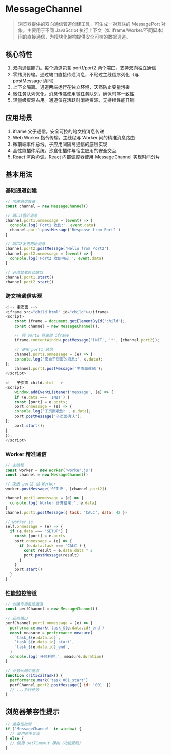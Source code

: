 # MessageChannel

> 浏览器提供的双向通信管道创建工具，可生成一对互联的 MessagePort 对象。主要用于不同 JavaScript 执行上下文（如
> iframe/Worker/不同脚本）间的直接通信，为模块化架构提供安全可控的数据通道。

## 核心特性

1. 双向通信能力。每个通道包含 port1/port2 两个端口，支持双向独立通信
2. 零拷贝传输。通过端口直接传递消息，不经过主线程序列化（与 postMessage 协同）
3. 上下文隔离。通道两端运行在独立环境，天然防止变量污染
4. 微任务队列优化。消息传递使用微任务队列，确保时序一致性
5. 轻量级资源占用。通道仅在活跃时消耗资源，无持续性能开销

## 应用场景

1. iframe 父子通信。安全可控的跨文档消息传递
2. Web Worker 指令传输。主线程与 Worker 间的精准消息路由
3. 微前端事件总线。子应用间隔离通信的底层实现
4. 高性能插件系统。沙盒化插件与宿主应用的安全交互
5. React 渲染协调。React 内部调度器使用 MessageChannel 实现时间分片

## 基本用法

### 基础通道创建

```js
// 创建通信管道
const channel = new MessageChannel()

// 端口1监听消息
channel.port1.onmessage = (event) => {
  console.log('Port1 收到:', event.data)
  channel.port1.postMessage('Response from Port1')
}

// 端口2发送初始消息
channel.port2.postMessage('Hello from Port2')
channel.port2.onmessage = (event) => {
  console.log('Port2 收到响应:', event.data)
}

// 必须显式启动端口
channel.port1.start()
channel.port2.start()
```

### 跨文档通信实现

```js
<!-- 主页面 -->
<iframe src="child.html" id="child"></iframe>
<script>
    const iframe = document.getElementById('child');
    const channel = new MessageChannel();

    // 将 port2 传递给 iframe
    iframe.contentWindow.postMessage('INIT', '*', [channel.port2]);

    // 使用 port1 通信
    channel.port1.onmessage = (e) => {
    console.log('来自子页面的消息:', e.data);
};
    channel.port1.postMessage('主页面就绪');
</script>

<!-- 子页面 child.html -->
<script>
    window.addEventListener('message', (e) => {
    if (e.data === 'INIT') {
    const [port] = e.ports;
    port.onmessage = (e) => {
    console.log('子页面收到:', e.data);
    port.postMessage('子页面确认');
};
    port.start();
}
});
</script>
```

### Worker 精准通信

```js
// 主线程
const worker = new Worker('worker.js')
const channel = new MessageChannel()

// 发送 port2 给 Worker
worker.postMessage('SETUP', [channel.port2])

channel.port1.onmessage = (e) => {
  console.log('Worker 计算结果:', e.data)
}
channel.port1.postMessage({ task: 'CALC', data: 42 })

// worker.js
self.onmessage = (e) => {
  if (e.data === 'SETUP') {
    const [port] = e.ports
    port.onmessage = (e) => {
      if (e.data.task === 'CALC') {
        const result = e.data.data * 2
        port.postMessage(result)
      }
    }
    port.start()
  }
}
```

### 性能监控管道

```js
// 创建专用监控通道
const perfChannel = new MessageChannel()

// 业务端口
perfChannel.port1.onmessage = (e) => {
  performance.mark(`task_${e.data.id}_end`)
  const measure = performance.measure(
    `task_${e.data.id}`,
    `task_${e.data.id}_start`,
    `task_${e.data.id}_end`,
  )
  console.log('任务耗时:', measure.duration)
}

// 业务代码中埋点
function criticalTask() {
  performance.mark('task_001_start')
  perfChannel.port2.postMessage({ id: '001' })
  // ...执行任务
}
```

## 浏览器兼容性提示

```js
// 兼容性检测
if ('MessageChannel' in window) {
  // 使用原生实现
} else {
  // 使用 setTimeout 模拟（功能受限）
}
```
